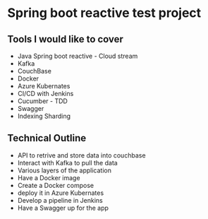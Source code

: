 # Spring boot reactive test project

## Tools I would like to cover
* Java Spring boot reactive - Cloud stream
* Kafka
* CouchBase
* Docker
* Azure Kubernates
* CI/CD with Jenkins
* Cucumber - TDD
* Swagger
* Indexing Sharding

## Technical Outline
* API to retrive and store data into couchbase
* Interact with Kafka to pull the data
* Various layers of the application
* Have a Docker image
* Create a Docker compose
* deploy it in Azure Kubernates
* Develop a pipeline in Jenkins
* Have a Swagger up for the app

